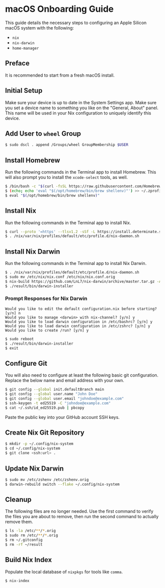 # macOS Onboarding Guide

This guide details the necessary steps to configuring an Apple Silicon macOS
system with the following:

- `nix`
- `nix-darwin`
- `home-manager`

## Preface

It is recommended to start from a fresh macOS install.

## Initial Setup

Make sure your device is up to date in the System Settings app. Make sure you
set a device name to something you like on the "General, About" panel. This name
will be used in your Nix configuration to uniquely identify this device.

## Add User to `wheel` Group

```bash
$ sudo dscl . append /Groups/wheel GroupMembership $USER
```

## Install Homebrew

Run the following commands in the Terminal app to install Homebrew. This will
also prompt you to install the `xcode-select` tools, as well.

```bash
$ /bin/bash -c "$(curl -fsSL https://raw.githubusercontent.com/Homebrew/install/HEAD/install.sh)"
$ (echo; echo 'eval "$(/opt/homebrew/bin/brew shellenv)"') >> ~/.zprofile
$ eval "$(/opt/homebrew/bin/brew shellenv)"
```

## Install Nix

Run the following commands in the Terminal app to install Nix.

```bash
$ curl --proto '=https' --tlsv1.2 -sSf -L https://install.determinate.systems/nix | sh -s -- install macos
$ . /nix/var/nix/profiles/default/etc/profile.d/nix-daemon.sh
```

## Install Nix Darwin

Run the following commands in the Terminal app to install Nix Darwin.

```bash
$ . /nix/var/nix/profiles/default/etc/profile.d/nix-daemon.sh
$ sudo mv /etc/nix/nix.conf /etc/nix/nix.conf.orig
$ nix-build https://github.com/LnL7/nix-darwin/archive/master.tar.gz -A installer
$ ./result/bin/darwin-installer
```

### Prompt Responses for Nix Darwin

```
Would you like to edit the default configuration.nix before starting? [y/n] n
Would you like to manage <darwin> with nix-channel? [y/n] y
Would you like to load darwin configuration in /etc/bashrc? [y/n] y
Would you like to load darwin configuration in /etc/zshrc? [y/n] y
Would you like to create /run? [y/n] y
```

```bash
$ sudo reboot
$ ./result/bin/darwin-installer
$ exit
```

## Configure Git

You will also need to configure at least the following basic git configuration.
Replace the below name and email address with your own.

```bash
$ git config --global init.defaultBranch main
$ git config --global user.name "John Doe"
$ git config --global user.email "johndoe@example.com"
$ ssh-keygen -t ed25519 -C "johndoe@example.com"
$ cat ~/.ssh/id_ed25519.pub | pbcopy
```

Paste the public key into your GitHub account SSH keys.

## Create Nix Git Repository

```bash
$ mkdir -p ~/.config/nix-system
$ cd ~/.config/nix-system
$ git clone <ssh:url> .
```

## Update Nix Darwin

```bash
$ sudo mv /etc/zshenv /etc/zshenv.orig
$ darwin-rebuild switch --flake ~/.config/nix-system
```

## Cleanup

The following files are no longer needed. Use the first command to verify the
files you are about to remove, then run the second command to actually remove
them.

```bash
$ ls -la /etc/**/*.orig
$ sudo rm /etc/**/*.orig
$ rm ~/.gitconfig
$ rm -rf ~/result
```

## Build Nix Index

Populate the local database of `nixpkgs` for tools like `comma`.

```bash
$ nix-index
```
